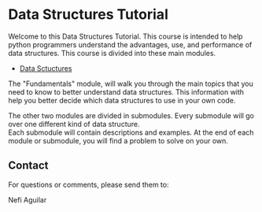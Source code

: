# Data Structures Tutorial

Welcome to this Data Structures Tutorial. This course is intended to help python programmers understand the advantages, use, and performance of data structures. This course is divided into these main modules.  

<!-- - [Fundamentals](1-Fundamentals/Introduction.md)
- [Array Based Data Structures](2-Array_Based_Data_Structures/Introduction.md)
- [Node Based Data Structures](3-Node_Based_Data_Structures/Introduction.md) -->
- [Data Sctuctures](./4-Data_Structures/4.1-Stack/4.1.1-Introduction.md)


The "Fundamentals" module, will walk you through the main topics that you need to know to better understand data structures. This information with help you  better decide which data structures to use in your own code. 

The other two modules are divided in submodules. Every submodule will go over one different kind of data structure.  
Each submodule will contain descriptions and examples.  At the end of each module or submodule, you will find a problem to solve on your own.  

## Contact

For questions or comments, please send them to:

Nefi Aguilar 

